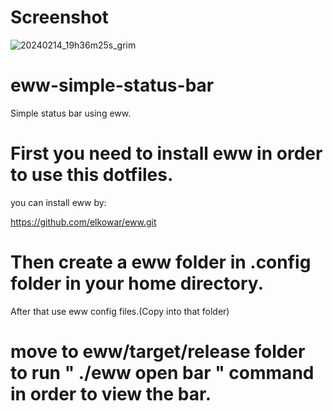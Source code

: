# Screenshot
![20240214_19h36m25s_grim](https://github.com/karthikasnewbie/eww-simple-status-bar/assets/115386407/f01a9d73-ab17-446a-bc1c-19b39c4057ce)

# eww-simple-status-bar
Simple status bar using eww.

# First you need to install eww in order to use this dotfiles.
you can install eww by:

https://github.com/elkowar/eww.git

# Then create a eww folder in .config folder in your home directory.
After that use eww config files.(Copy into that folder)

# move to eww/target/release folder to run "  ./eww open bar " command in order to view the bar.


